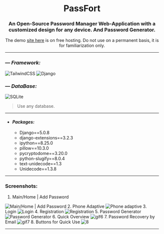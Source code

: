 <h1 align="center">PassFort</h1>
<h3 align="center">An Open-Source Password Manager Web-Application with a customized design for any device. And Password Generator.</h3>
<p align="center">The demo <a href="https://digiron4ik.pythonanywhere.com/">site here</a> is on free hosting. Do not use on a permanent basis, it is for familiarization only.</p>


---

### — _Framework:_
![TailwindCSS](https://img.shields.io/badge/tailwindcss-%2338B2AC.svg?style=for-the-badge&logo=tailwind-css&logoColor=white)
![Django](https://img.shields.io/badge/django-%23092E20.svg?style=for-the-badge&logo=django&logoColor=white)

### — _DataBase:_
![SQLite](https://img.shields.io/badge/sqlite-%2307405e.svg?style=for-the-badge&logo=sqlite&logoColor=white)

> Use any database.

---

- #### _Packages:_
    - Django==5.0.8
    - django-extensions==3.2.3
    - ipython==8.25.0
    - pillow==10.3.0
    - pycryptodome==3.20.0
    - python-slugify==8.0.4
    - text-unidecode==1.3
    - Unidecode==1.3.8

---

### Screenshots:
1. Main/Home | Add Password
<img src="https://i.ibb.co/h2f0bvW/gif1.gif" alt="Main/Home | Add Password" border="0">
2. Phone Adaptive
<img src="https://i.ibb.co/M2BJf4p/Gif2.gif" alt="Phone adaptive" border="0">
3. Login
<img src="https://i.ibb.co/qMK6bRq/gif3.gif" alt="Login" border="0">
4. Registration
<img src="https://i.ibb.co/6B3nLrm/gif4.gif" alt="Registration" border="0">
5. Password Generator
<img src="https://i.ibb.co/ckRsD5K/gif5.gif" alt="Password Generator" border="0">
6. Quick Overview
<img src="https://i.ibb.co/3TvFbtm/gif6.gif" alt="gif6" border="0">
7. Password Recovery by Email
<img src="https://i.ibb.co/2M93D0L/gif7.gif" alt="gif7" border="0">
8. Buttons for Quick Use
<img src="https://i.ibb.co/vhxzcRC/8.gif" alt="8" border="0">

---
